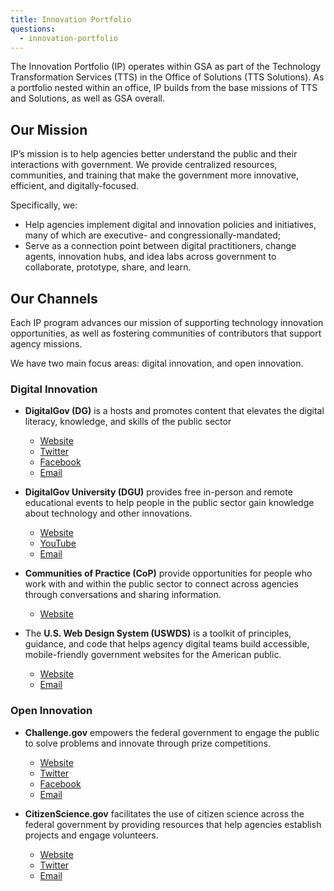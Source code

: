 ```yaml
---
title: Innovation Portfolio
questions:
  - innovation-portfolio
---
```


The Innovation Portfolio (IP) operates within GSA as part of the Technology Transformation Services (TTS) in the Office of Solutions (TTS Solutions). As a portfolio nested within an office, IP builds from the base missions of TTS and Solutions, as well as GSA overall.

## Our Mission

IP’s mission is to help agencies better understand the public and their interactions with government. We provide centralized resources, communities, and training that make the government more innovative, efficient, and digitally-focused.

Specifically, we:

- Help agencies implement digital and innovation policies and initiatives, many of which are executive- and congressionally-mandated;
- Serve as a connection point between digital practitioners, change agents, innovation hubs, and idea labs across government to collaborate, prototype, share, and learn.

## Our Channels

Each IP program advances our mission of supporting technology innovation opportunities, as well as fostering communities of contributors that support agency missions.

We have two main focus areas: digital innovation, and open innovation.

### Digital Innovation

- **DigitalGov (DG)** is a hosts and promotes content that elevates the digital literacy, knowledge, and skills of the public sector

  - [Website](https://digital.gov/)
  - [Twitter](https://twitter.com/Digital_Gov)
  - [Facebook](https://www.facebook.com/DigitalGov/)
  - [Email](mailto:digitalgov@gsa.gov)

- **DigitalGov University (DGU)** provides free in-person and remote educational events to help people in the public sector gain knowledge about technology and other innovations.

  - [Website](https://digital.gov/digitalgov-university/)
  - [YouTube](https://www.youtube.com/digitalgov)
  - [Email](mailto:digitalgovu@gsa.gov)

- **Communities of Practice (CoP)** provide opportunities for people who work with and within the public sector to connect across agencies through conversations and sharing information.

  - [Website](https://digital.gov/communities/)

- The **U.S. Web Design System (USWDS)** is a toolkit of principles, guidance, and code that helps agency digital teams build accessible, mobile-friendly government websites for the American public.
  - [Website](https://designsystem.digital.gov/)
  - [Email](mailto:uswds@support.digitalgov.gov)

### Open Innovation

- **Challenge.gov** empowers the federal government to engage the public to solve problems and innovate through prize competitions.

  - [Website](https://www.challenge.gov/)
  - [Twitter](https://twitter.com/ChallengeGov)
  - [Facebook](https://www.facebook.com/ChallengeGov/)
  - [Email](mailto:team@challenge.gov)

- **CitizenScience.gov** facilitates the use of citizen science across the federal government by providing resources that help agencies establish projects and engage volunteers.
  - [Website](https://www.citizenscience.gov/)
  - [Twitter](https://twitter.com/FedCitSci)
  - [Email](mailto:citizenscience@gsa.gov)

